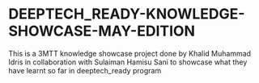 # DEEPTECH_READY-KNOWLEDGE-SHOWCASE-MAY-EDITION
This is a 3MTT knowledge showcase project done by Khalid Muhammad Idris in collaboration with Sulaiman Hamisu Sani to showcase what they have learnt so far in deeptech_ready program  
